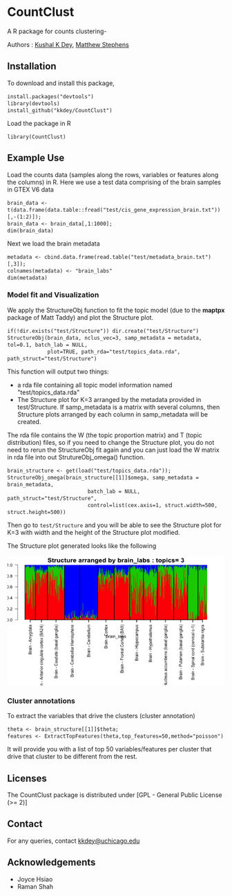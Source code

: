 # CountClust
A R package for counts clustering- 

Authors : [Kushal K Dey](kkdey.github.io), [Matthew Stephens](http://stephenslab.uchicago.edu/) 

## Installation

To download and install this package, 

```
install.packages("devtools")
library(devtools)
install_github("kkdey/CountClust")
```

Load the package in R

```
library(CountClust)
```

## Example Use

Load the counts data (samples along the rows, variables or features along the columns) in R. Here we use a test data comprising of the brain samples in GTEX V6 data

```
brain_data <- t(data.frame(data.table::fread("test/cis_gene_expression_brain.txt"))[,-(1:2)]);
brain_data <- brain_data[,1:1000];
dim(brain_data)
```
Next we load the brain metadata 

```
metadata <- cbind.data.frame(read.table("test/metadata_brain.txt")[,3]);
colnames(metadata) <- "brain_labs"
dim(metadata)
```

### Model fit and Visualization

We  apply the StructureObj function to fit the topic model (due to the **maptpx** package of Matt Taddy) 
and plot the Structure plot. 

```
if(!dir.exists("test/Structure")) dir.create("test/Structure")
StructureObj(brain_data, nclus_vec=3, samp_metadata = metadata, tol=0.1, batch_lab = NULL,
             plot=TRUE, path_rda="test/topics_data.rda", path_struct="test/Structure")
```

This function will output two things:

-  a rda file containing all topic model information named "test/topics_data.rda" 
-  The Structure plot for K=3 arranged by the metadata provided in test/Structure. If samp_metadata is a matrix 
   with several columns, then Structure plots arranged by each column in samp_metadata will be created.

The rda file contains the W (the topic proportion matrix) and T (topic distribution) files, so if you need to change
the Structure plot, you do not need to rerun the StructureObj fit again and you can just load the W matrix in rda 
file into out StrutureObj_omega() function.

```
brain_structure <- get(load("test/topics_data.rda"));
StructureObj_omega(brain_structure[[1]]$omega, samp_metadata = brain_metadata, 
                          batch_lab = NULL, path_struct="test/Structure",
                          control=list(cex.axis=1, struct.width=500, struct.height=500))
```

Then go to `test/Structure` and you will be able to see the Structure plot for K=3 with width and the height
of the Structure plot modified.

The Structure plot generated looks like the following

<img src='test/Structure/clus_3/struct_clus_3_labs.png' style="width:550px;height:300px;">


### Cluster annotations

To extract the variables that drive the clusters (cluster annotation)

```
theta <- brain_structure[[1]]$theta;
features <- ExtractTopFeatures(theta,top_features=50,method="poisson")
```
It will provide you with a list of top 50 variables/features per cluster that drive that cluster to be
different from the rest.

## Licenses

The CountClust package is distributed under [GPL - General Public License (>= 2)]

## Contact

For any queries, contact [kkdey@uchicago.edu](kkdey@uchicago.edu)

## Acknowledgements

- Joyce Hsiao
- Raman Shah


